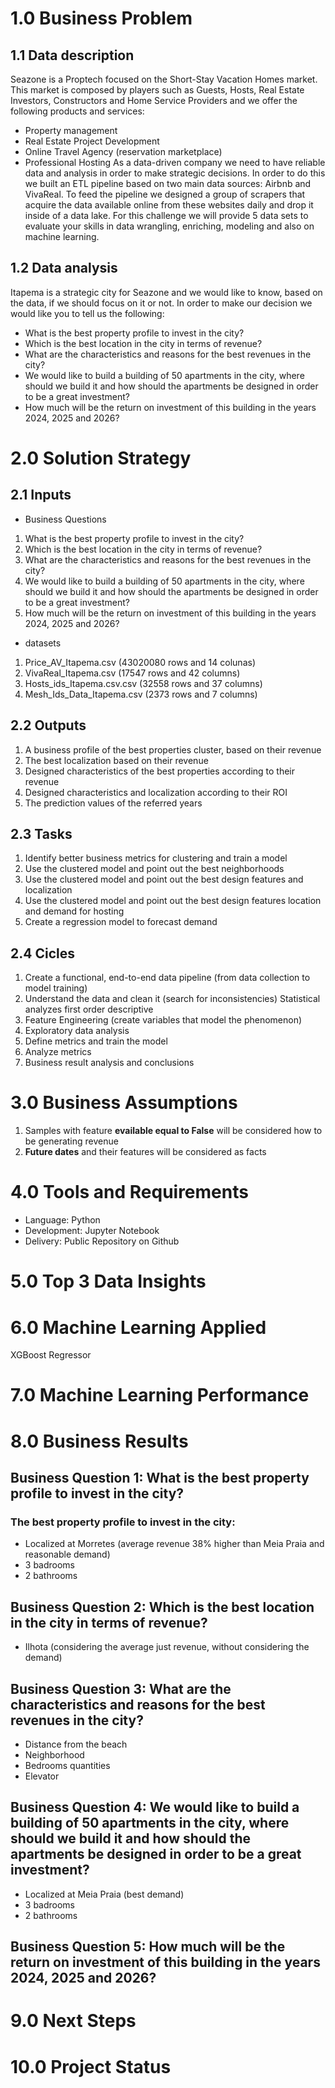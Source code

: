 # 1.0 Business Problem
## 1.1 Data description
Seazone is a Proptech focused on the Short-Stay Vacation Homes market. This market is
composed by players such as Guests, Hosts, Real Estate Investors, Constructors and Home
Service Providers and we offer the following products and services:
- Property management
- Real Estate Project Development
- Online Travel Agency (reservation marketplace)
- Professional Hosting
As a data-driven company we need to have reliable data and analysis in order to make
strategic decisions. In order to do this we built an ETL pipeline based on two main data
sources: Airbnb and VivaReal. To feed the pipeline we designed a group of scrapers that
acquire the data available online from these websites daily and drop it inside of a data lake.
For this challenge we will provide 5 data sets to evaluate your skills in data wrangling,
enriching, modeling and also on machine learning.

## 1.2 Data analysis
Itapema is a strategic city for Seazone and we would like to know, based on the data,
if we should focus on it or not. In order to make our decision we would like you to tell us the
following:
- What is the best property profile to invest in the city?
- Which is the best location in the city in terms of revenue?
- What are the characteristics and reasons for the best revenues in the city?
- We would like to build a building of 50 apartments in the city, where should we build it
and how should the apartments be designed in order to be a great investment?
- How much will be the return on investment of this building in the years 2024, 2025
and 2026?

# 2.0 Solution Strategy
## 2.1 Inputs
* Business Questions
1. What is the best property profile to invest in the city?
2. Which is the best location in the city in terms of revenue?
3. What are the characteristics and reasons for the best revenues in the city?
4. We would like to build a building of 50 apartments in the city, where should we build it
and how should the apartments be designed in order to be a great investment?
5. How much will be the return on investment of this building in the years 2024, 2025
and 2026?
* datasets
1. Price_AV_Itapema.csv (43020080 rows and  14 colunas)
2. VivaReal_Itapema.csv (17547 rows and 42 columns)
3. Hosts_ids_Itapema.csv.csv (32558 rows and 37 columns)
5. Mesh_Ids_Data_Itapema.csv (2373 rows and 7 columns)
## 2.2 Outputs
1. A business profile of the best properties cluster, based on their revenue
2. The best localization based on their revenue
3. Designed characteristics of the best properties according to their revenue
4. Designed characteristics and localization according to their ROI
5. The prediction values of the referred years
## 2.3 Tasks
1. Identify better business metrics for clustering and train a model
2. Use the clustered model and point out the best neighborhoods
3. Use the clustered model and point out the best design features and localization
4. Use the clustered model and point out the best design features location and demand for hosting
5. Create a regression model to forecast demand
## 2.4 Cicles
1. Create a functional, end-to-end data pipeline (from data collection to model training)
2. Understand the data and clean it (search for inconsistencies) Statistical analyzes first order descriptive
3. Feature Engineering (create variables that model the phenomenon)
4. Exploratory data analysis
5. Define metrics and train the model
6. Analyze metrics
7. Business result analysis and conclusions
# 3.0 Business Assumptions
1. Samples with feature **evailable equal to False** will be considered how to be generating revenue
2. **Future dates** and their features will be considered as facts
# 4.0 Tools and Requirements
- Language: Python
- Development: Jupyter Notebook
- Delivery: Public Repository on Github
# 5.0 Top 3 Data Insights

# 6.0 Machine Learning Applied
XGBoost Regressor
# 7.0 Machine Learning Performance
# 8.0 Business Results

## Business Question 1: What is the best property profile to invest in the city?
### The best property profile to invest in the city:
* Localized at Morretes (average revenue 38% higher than Meia Praia and reasonable demand)
* 3 badrooms
* 2 bathrooms

## Business Question 2: Which is the best location in the city in terms of revenue?
*  Ilhota (considering the average just revenue, without considering the demand)

## Business Question 3: What are the characteristics and reasons for the best revenues in the city?

* Distance from the beach
* Neighborhood
* Bedrooms quantities
* Elevator

## Business Question 4: We would like to build a building of 50 apartments in the city, where should we build it and how should the apartments be designed in order to be a great investment?

* Localized at Meia Praia (best demand)
* 3 badrooms
* 2 bathrooms

## Business Question 5: How much will be the return on investment of this building in the years 2024, 2025 and 2026?
# 9.0 Next Steps
# 10.0 Project Status
